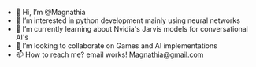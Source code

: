 - 👋 Hi, I’m @Magnathia
- 👀 I’m interested in python development mainly using neural networks 
- 🌱 I’m currently learning about Nvidia's Jarvis models for conversational AI's
- 💞️ I’m looking to collaborate on Games and AI implementations
- 📫 How to reach me? email works! Magnathia@gmail.com

<!---
Magnathia/Magnathia is a ✨ special ✨ repository because its `README.md` (this file) appears on your GitHub profile.
You can click the Preview link to take a look at your changes.
--->
